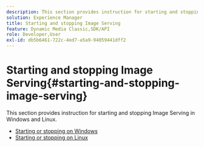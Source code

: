 ```yaml
---
description: This section provides instruction for starting and stopping Image Serving in Windows and Linux.
solution: Experience Manager
title: Starting and stopping Image Serving
feature: Dynamic Media Classic,SDK/API
role: Developer,User
exl-id: db5b6461-722c-4ed7-a5a9-94059441dff2
---
```

# Starting and stopping Image Serving{#starting-and-stopping-image-serving}

This section provides instruction for starting and stopping Image Serving in Windows and Linux.

* [Starting or stopping on Windows](t-startstop-windows.md)
* [Starting or stopping on Linux](t-startstop-linux.md)

